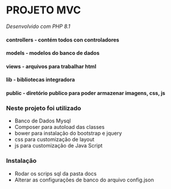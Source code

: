 # PROJETO MVC

*Desenvolvido com PHP 8.1*

#### controllers - contém todos con controladores
#### models - modelos do banco de dados
#### views - arquivos para trabalhar html
#### lib - bibliotecas integradora 
#### public - diretório publico para poder armazenar imagens, css, js


### Neste projeto foi utilizado
 
 * Banco de Dados Mysql
 * Composer para autoload das classes
 * bower para instalação do bootstrap e jquery
 * css para customização de layout
 * js para customização de Java Script

### Instalação
 * Rodar os scrips sql da pasta docs
 * Alterar as configurações de banco do arquivo config.json

  

